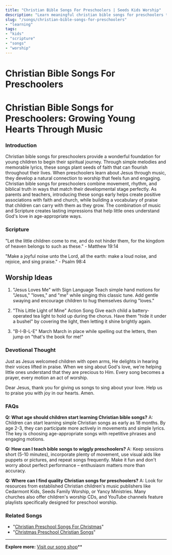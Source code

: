 ```yaml
---
title: "Christian Bible Songs For Preschoolers | Seeds Kids Worship"
description: "Learn meaningful christian bible songs for preschoolers that teach Scripture through music. Interactive worship resources for kids and families."
slug: "/songs/christian-bible-songs-for-preschoolers"
- "learning"
tags:
- "kids"
- "scripture"
- "songs"
- "worship"
---
```


# Christian Bible Songs For Preschoolers

# Christian Bible Songs for Preschoolers: Growing Young Hearts Through Music

### Introduction
Christian bible songs for preschoolers provide a wonderful foundation for young children to begin their spiritual journey. Through simple melodies and memorable lyrics, these songs plant seeds of faith that can flourish throughout their lives. When preschoolers learn about Jesus through music, they develop a natural connection to worship that feels fun and engaging. Christian bible songs for preschoolers combine movement, rhythm, and biblical truth in ways that match their developmental stage perfectly. As parents and teachers, introducing these songs early helps create positive associations with faith and church, while building a vocabulary of praise that children can carry with them as they grow. The combination of music and Scripture creates lasting impressions that help little ones understand God's love in age-appropriate ways.

### Scripture
"Let the little children come to me, and do not hinder them, for the kingdom of heaven belongs to such as these." - Matthew 19:14

"Make a joyful noise unto the Lord, all the earth: make a loud noise, and rejoice, and sing praise." - Psalm 98:4

## Worship Ideas
1. "Jesus Loves Me" with Sign Language
Teach simple hand motions for "Jesus," "loves," and "me" while singing this classic tune. Add gentle swaying and encourage children to hug themselves during "loves."

2. "This Little Light of Mine" Action Song
Give each child a battery-operated tea light to hold up during the chorus. Have them "hide it under a bushel" by covering the light, then letting it shine brightly again.

3. "B-I-B-L-E" March
March in place while spelling out the letters, then jump on "that's the book for me!"

### Devotional Thought
Just as Jesus welcomed children with open arms, He delights in hearing their voices lifted in praise. When we sing about God's love, we're helping little ones understand that they are precious to Him. Every song becomes a prayer, every motion an act of worship.

Dear Jesus, thank you for giving us songs to sing about your love. Help us to praise you with joy in our hearts. Amen.

### FAQs
**Q: What age should children start learning Christian bible songs?**
A: Children can start learning simple Christian songs as early as 18 months. By age 2-3, they can participate more actively in movements and simple lyrics. The key is choosing age-appropriate songs with repetitive phrases and engaging motions.

**Q: How can I teach bible songs to wiggly preschoolers?**
A: Keep sessions short (5-10 minutes), incorporate plenty of movement, use visual aids like puppets or pictures, and repeat songs frequently. Make it fun and don't worry about perfect performance – enthusiasm matters more than accuracy.

**Q: Where can I find quality Christian songs for preschoolers?**
A: Look for resources from established Christian children's music publishers like Cedarmont Kids, Seeds Family Worship, or Yancy Ministries. Many churches also offer children's worship CDs, and YouTube channels feature playlists specifically designed for preschool worship.

### Related Songs

- "[Christian Preschool Songs For Christmas](/activities/christian-preschool-songs-for-christmas/)"
- "[Christmas Preschool Christian Songs](/activities/christmas-preschool-christian-songs/)"

---

**Explore more:** [Visit our song shop](https://seedskidsworship.com/shop)**

<!-- Schema Markup -->
<script type="application/ld+json">
{
  "@context": "https://schema.org",
  "@type": "MusicRecording",
  "name": "Christian Bible Songs For Preschoolers",
  "byArtist": {
    "@type": "MusicGroup",
    "name": "Seeds Kids Worship"
  },
  "isFamilyFriendly": true,
  "url": "https://seedskidsworship.com/songs/christian-bible-songs-for-preschoolers/"
}
</script>